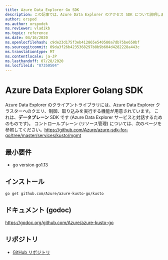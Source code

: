 ```yaml
---
title: Azure Data Explorer Go SDK 
description: この記事では、Azure Data Explorer のアクセス SDK について説明します。
author: orspod
ms.author: orspodek
ms.reviewer: vladikb
ms.topic: reference
ms.date: 04/16/2020
ms.openlocfilehash: c9de23d175f3eb412865e540580a7db75be650bf
ms.sourcegitcommit: 09da3f26b4235368297b8b9b604d4282228a443c
ms.translationtype: MT
ms.contentlocale: ja-JP
ms.lasthandoff: 07/28/2020
ms.locfileid: "87350504"
---
```

# <a name="azure-data-explorer-golang-sdk"></a>Azure Data Explorer Golang SDK

Azure Data Explorer のクライアントライブラリには、Azure Data Explorer クラスターへのクエリ、制御、取り込みを実行する機能が用意されています。 これは、**データプレーン** SDK です (Azure Data Explorer サービスと対話するためのものです)。 コントロールプレーン (リソース管理) については、次のページを参照してください。https://github.com/Azure/azure-sdk-for-go/tree/master/services/kusto/mgmt 

## <a name="minimum-requirements"></a>最小要件
* go version go1.13

## <a name="installation"></a>インストール
`go get github.com/Azure/azure-kusto-go/kusto`

## <a name="docs-godoc"></a>ドキュメント (godoc)
https://godoc.org/github.com/Azure/azure-kusto-go

## <a name="repo"></a>リポジトリ
* [GitHub リポジトリ](https://github.com/Azure/azure-kusto-go)
